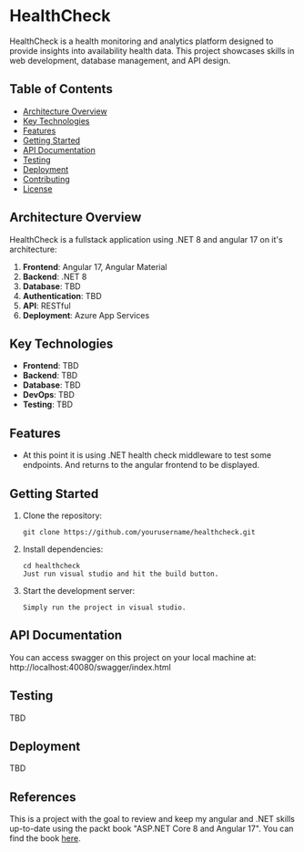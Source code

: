 # HealthCheck

HealthCheck is a health monitoring and analytics platform designed to provide insights into availability health data. This project showcases skills in web development, database management, and API design.

## Table of Contents
- [Architecture Overview](#architecture-overview)
- [Key Technologies](#key-technologies)
- [Features](#features)
- [Getting Started](#getting-started)
- [API Documentation](#api-documentation)
- [Testing](#testing)
- [Deployment](#deployment)
- [Contributing](#contributing)
- [License](#license)

## Architecture Overview

HealthCheck is a fullstack application using .NET 8 and angular 17 on it's architecture:

1. **Frontend**: Angular 17, Angular Material
2. **Backend**: .NET 8
3. **Database**: TBD
4. **Authentication**: TBD
5. **API**: RESTful
6. **Deployment**: Azure App Services

## Key Technologies

- **Frontend**: TBD
- **Backend**: TBD
- **Database**: TBD
- **DevOps**: TBD
- **Testing**: TBD

## Features

- At this point it is using .NET health check middleware to test some endpoints. And returns to the angular frontend to be displayed.

## Getting Started

1. Clone the repository:
   ```
   git clone https://github.com/yourusername/healthcheck.git
   ```

2. Install dependencies:
   ```
   cd healthcheck
   Just run visual studio and hit the build button.
   ```

3. Start the development server:
   ```
   Simply run the project in visual studio.
   ```

## API Documentation

You can access swagger on this project on your local machine at:
http://localhost:40080/swagger/index.html

## Testing
TBD

## Deployment
TBD

## References
This is a project with the goal to review and keep my angular and .NET skills up-to-date using the packt book "ASP.NET Core 8 and Angular 17".
You can find the book [here](https://www.packtpub.com/en-br/product/aspnet-core-8-and-angular-9781805122104).
